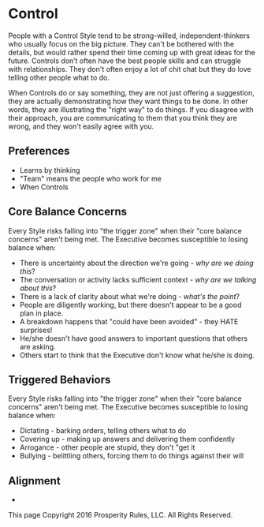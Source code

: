 # Control
People with a Control Style tend to be strong-willed, independent-thinkers who usually focus on the big picture. They can't be bothered with the details, but would rather spend their time coming up with great ideas for the future. Controls don’t often have the best people skills and can struggle with relationships. They don't often enjoy a lot of chit chat but they do love telling other people what to do.

When Controls do or say something, they are not just offering a suggestion, they are actually demonstrating how they want things to be done. In other words, they are illustrating the "right way" to do things. If you disagree with their approach, you are communicating to them that you think they are wrong, and they won't easily agree with you.

## Preferences
* Learns by thinking
* "Team" means the people who work for me
* When Controls 

## Core Balance Concerns
Every Style risks falling into "the trigger zone" when their "core balance concerns" aren't being met. The Executive becomes susceptible to losing balance when:
* There is uncertainty about the direction we're going - *why are we doing this*?
* The conversation or activity lacks sufficient context - *why are we talking about this*?
* There is a lack of clarity about what we're doing - *what's the point*?
* People are diligently working, but there doesn't appear to be a good plan in place.
* A breakdown happens that "could have been avoided" - they HATE surprises!
* He/she doesn't have good answers to important questions that others are asking.
* Others start to think that the Executive don't know what he/she is doing.


## Triggered Behaviors
Every Style risks falling into "the trigger zone" when their "core balance concerns" aren't being met. The Executive becomes susceptible to losing balance when:
* Dictating - barking orders, telling others what to do
* Covering up - making up answers and delivering them confidently
* Arrogance - other people are stupid, they don't "get it
* Bullying - belittling others, forcing them to do things against their will


## Alignment

* 


This page Copyright 2016 Prosperity Rules, LLC. All Rights Reserved.